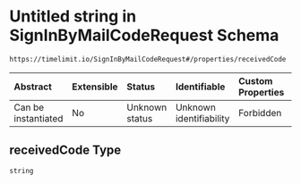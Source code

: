 # Untitled string in SignInByMailCodeRequest Schema

```txt
https://timelimit.io/SignInByMailCodeRequest#/properties/receivedCode
```



| Abstract            | Extensible | Status         | Identifiable            | Custom Properties | Additional Properties | Access Restrictions | Defined In                                                                                         |
| :------------------ | :--------- | :------------- | :---------------------- | :---------------- | :-------------------- | :------------------ | :------------------------------------------------------------------------------------------------- |
| Can be instantiated | No         | Unknown status | Unknown identifiability | Forbidden         | Allowed               | none                | [SignInByMailCodeRequest.schema.json*](SignInByMailCodeRequest.schema.json "open original schema") |

## receivedCode Type

`string`
